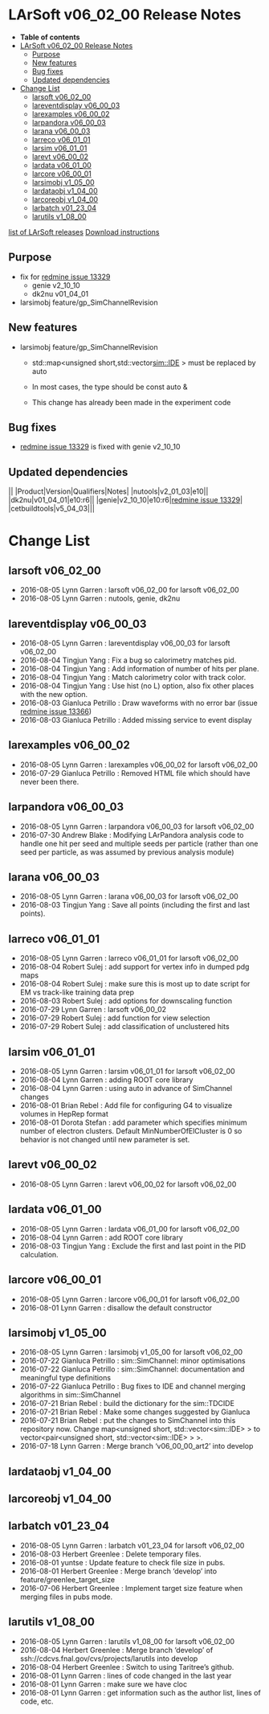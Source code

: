 LArSoft v06_02_00 Release Notes
======================================================================

-   **Table of contents**
-   [LArSoft v06_02_00 Release Notes](#LArSoft-v06_02_00-Release-Notes)
    -   [Purpose](#Purpose)
    -   [New features](#New-features)
    -   [Bug fixes](#Bug-fixes)
    -   [Updated dependencies](#Updated-dependencies)
-   [Change List](#Change-List)
    -   [larsoft v06_02_00](#larsoft-v06_02_00)
    -   [lareventdisplay v06_00_03](#lareventdisplay-v06_00_03)
    -   [larexamples v06_00_02](#larexamples-v06_00_02)
    -   [larpandora v06_00_03](#larpandora-v06_00_03)
    -   [larana v06_00_03](#larana-v06_00_03)
    -   [larreco v06_01_01](#larreco-v06_01_01)
    -   [larsim v06_01_01](#larsim-v06_01_01)
    -   [larevt v06_00_02](#larevt-v06_00_02)
    -   [lardata v06_01_00](#lardata-v06_01_00)
    -   [larcore v06_00_01](#larcore-v06_00_01)
    -   [larsimobj v1_05_00](#larsimobj-v1_05_00)
    -   [lardataobj v1_04_00](#lardataobj-v1_04_00)
    -   [larcoreobj v1_04_00](#larcoreobj-v1_04_00)
    -   [larbatch v01_23_04](#larbatch-v01_23_04)
    -   [larutils v1_08_00](#larutils-v1_08_00)

[list of LArSoft releases](LArSoft_release_list)
[Download instructions](http://scisoft.fnal.gov/scisoft/bundles/larsoft/v06_02_00/larsoft-v06_02_00.html)

Purpose
--------------------

-   fix for [redmine issue 13329](https://cdcvs.fnal.gov/redmine/issues/13329)
    -   genie v2_10_10
    -   dk2nu v01_04_01
-   larsimobj feature/gp_SimChannelRevision

New features
------------------------------

-   larsimobj feature/gp_SimChannelRevision
    -    std::map<unsigned short,std::vector<sim::IDE> > must be replaced by auto

    -   In most cases, the type should be const auto &
    -   This change has already been made in the experiment code

Bug fixes
------------------------

-   [redmine issue 13329](https://cdcvs.fnal.gov/redmine/issues/13329) is fixed with genie v2_10_10

Updated dependencies
----------------------------------------------

||
|Product|Version|Qualifiers|Notes|
|nutools|v2_01_03|e10||
|dk2nu|v01_04_01|e10:r6||
|genie|v2_10_10|e10:r6|[redmine issue 13329](https://cdcvs.fnal.gov/redmine/issues/13329)|
|cetbuildtools|v5_04_03|||

Change List
============================

larsoft v06_02_00
------------------------------------------

-   2016-08-05 Lynn Garren : larsoft v06_02_00 for larsoft v06_02_00
-   2016-08-05 Lynn Garren : nutools, genie, dk2nu

lareventdisplay v06_00_03
----------------------------------------------------------

-   2016-08-05 Lynn Garren : lareventdisplay v06_00_03 for larsoft v06_02_00
-   2016-08-04 Tingjun Yang : Fix a bug so calorimetry matches pid.
-   2016-08-04 Tingjun Yang : Add information of number of hits per plane.
-   2016-08-04 Tingjun Yang : Match calorimetry color with track color.
-   2016-08-04 Tingjun Yang : Use hist (no L) option, also fix other places with the new option.
-   2016-08-03 Gianluca Petrillo : Draw waveforms with no error bar (issue [redmine issue 13366](https://cdcvs.fnal.gov/redmine/issues/13366))
-   2016-08-03 Gianluca Petrillo : Added missing service to event display

larexamples v06_00_02
--------------------------------------------------

-   2016-08-05 Lynn Garren : larexamples v06_00_02 for larsoft v06_02_00
-   2016-07-29 Gianluca Petrillo : Removed HTML file which should have never been there.

larpandora v06_00_03
------------------------------------------------

-   2016-08-05 Lynn Garren : larpandora v06_00_03 for larsoft v06_02_00
-   2016-07-30 Andrew Blake : Modifying LArPandora analysis code to handle one hit per seed and multiple seeds per particle (rather than one seed per particle, as was assumed by previous analysis module)

larana v06_00_03
----------------------------------------

-   2016-08-05 Lynn Garren : larana v06_00_03 for larsoft v06_02_00
-   2016-08-03 Tingjun Yang : Save all points (including the first and last points).

larreco v06_01_01
------------------------------------------

-   2016-08-05 Lynn Garren : larreco v06_01_01 for larsoft v06_02_00
-   2016-08-04 Robert Sulej : add support for vertex info in dumped pdg maps
-   2016-08-04 Robert Sulej : make sure this is most up to date script for EM vs track-like training data prep
-   2016-08-03 Robert Sulej : add options for downscaling function
-   2016-07-29 Lynn Garren : larsoft v06_00_02
-   2016-07-29 Robert Sulej : add function for view selection
-   2016-07-29 Robert Sulej : add classification of unclustered hits

larsim v06_01_01
----------------------------------------

-   2016-08-05 Lynn Garren : larsim v06_01_01 for larsoft v06_02_00
-   2016-08-04 Lynn Garren : adding ROOT core library
-   2016-08-04 Lynn Garren : using auto in advance of SimChannel changes
-   2016-08-01 Brian Rebel : Add file for configuring G4 to visualize volumes in HepRep format
-   2016-08-01 Dorota Stefan : add parameter which specifies minimum number of electron clusters. Default MinNumberOfElCluster is 0 so behavior is not changed until new parameter is set.

larevt v06_00_02
----------------------------------------

-   2016-08-05 Lynn Garren : larevt v06_00_02 for larsoft v06_02_00

lardata v06_01_00
------------------------------------------

-   2016-08-05 Lynn Garren : lardata v06_01_00 for larsoft v06_02_00
-   2016-08-04 Lynn Garren : add ROOT core library
-   2016-08-03 Tingjun Yang : Exclude the first and last point in the PID calculation.

larcore v06_00_01
------------------------------------------

-   2016-08-05 Lynn Garren : larcore v06_00_01 for larsoft v06_02_00
-   2016-08-01 Lynn Garren : disallow the default constructor

larsimobj v1_05_00
--------------------------------------------

-   2016-08-05 Lynn Garren : larsimobj v1_05_00 for larsoft v06_02_00
-   2016-07-22 Gianluca Petrillo : sim::SimChannel: minor optimisations
-   2016-07-22 Gianluca Petrillo : sim::SimChannel: documentation and meaningful type definitions
-   2016-07-22 Gianluca Petrillo : Bug fixes to IDE and channel merging algorithms in sim::SimChannel
-   2016-07-21 Brian Rebel : build the dictionary for the sim::TDCIDE
-   2016-07-21 Brian Rebel : Make some changes suggested by Gianluca
-   2016-07-21 Brian Rebel : put the changes to SimChannel into this repository now. Change map\<unsigned short, std::vector\<sim::IDE\> \> to vector\<pair\<unsigned short, std::vector\<sim::IDE\> \> \>.
-   2016-07-18 Lynn Garren : Merge branch ‘v06_00_00_art2’ into develop

lardataobj v1_04_00
----------------------------------------------

larcoreobj v1_04_00
----------------------------------------------

larbatch v01_23_04
--------------------------------------------

-   2016-08-05 Lynn Garren : larbatch v01_23_04 for larsoft v06_02_00
-   2016-08-03 Herbert Greenlee : Delete temporary files.
-   2016-08-01 yuntse : Update feature to check file size in pubs.
-   2016-08-01 Herbert Greenlee : Merge branch ‘develop’ into feature/greenlee_target_size
-   2016-07-06 Herbert Greenlee : Implement target size feature when merging files in pubs mode.

larutils v1_08_00
------------------------------------------

-   2016-08-05 Lynn Garren : larutils v1_08_00 for larsoft v06_02_00
-   2016-08-04 Herbert Greenlee : Merge branch ‘develop’ of ssh://cdcvs.fnal.gov/cvs/projects/larutils into develop
-   2016-08-04 Herbert Greenlee : Switch to using Taritree’s github.
-   2016-08-01 Lynn Garren : lines of code changed in the last year
-   2016-08-01 Lynn Garren : make sure we have cloc
-   2016-08-01 Lynn Garren : get information such as the author list, lines of code, etc.
